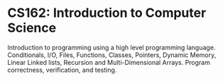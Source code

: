 # CS162: Introduction to Computer Science

Introduction to programming using a high level programming language. Conditionals, I/O, Files, Functions, Classes, Pointers, Dynamic Memory, Linear Linked lists, Recursion and Multi-Dimensional Arrays. Program correctness, verification, and testing.
